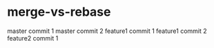 # merge-vs-rebase

master commit 1
master commit 2
feature1 commit 1
feature1 commit 2
feature2 commit 1
